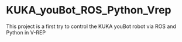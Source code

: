 # KUKA_youBot_ROS_Python_Vrep
This project is a first try to control the KUKA youBot robot via ROS  and Python in V-REP
